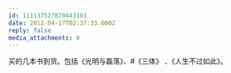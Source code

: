 ```yaml
---
id: 111137527879443103
date: 2012-04-17T02:37:33.000Z
reply: false
media_attachments: 0
---
```


买的几本书到货。包括《光明与磊落》、#《三体》 、《人生不过如此》。

